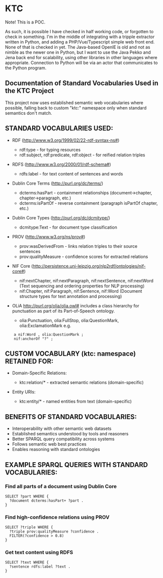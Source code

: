 # KTC

Note! This is a POC.

As such, it is possible I have checked in half working code, or forgotten to check in something.
I'm in the middle of integrating with a tripple extractor written in Python, and adding a PHP/Vue/Typescript simple web front end.
None of that is checked in yet. The Java-based OpenIE is old and not as nimble as the newer one in Python, but I want to use the Java
Pekko and Jena back end for scalability, using other libraries in other languages where appropriate. Connection to Python
will be via an actor that communicates to the Python program.

## Documentation of Standard Vocabularies Used in the KTC Project

This project now uses established semantic web vocabularies where possible,
falling back to custom "ktc:" namespace only when standard semantics don't match.

## STANDARD VOCABULARIES USED:

- RDF (http://www.w3.org/1999/02/22-rdf-syntax-ns#)
    - rdf:type - for typing resources
    - rdf:subject, rdf:predicate, rdf:object - for reified relation triples

- RDFS (http://www.w3.org/2000/01/rdf-schema#) 
    - rdfs:label - for text content of sentences and words

- Dublin Core Terms (http://purl.org/dc/terms/)
    - dcterms:hasPart - containment relationships (document->chapter, chapter->paragraph, etc.)
    - dcterms:isPartOf - reverse containment (paragraph isPartOf chapter, etc.)
    
- Dublin Core Types (http://purl.org/dc/dcmitype/)
    - dcmitype:Text - for document type classification
    
- PROV (http://www.w3.org/ns/prov#)
    - prov:wasDerivedFrom - links relation triples to their source sentences
    - prov:qualityMeasure - confidence scores for extracted relations
    
- NIF Core (http://persistence.uni-leipzig.org/nlp2rdf/ontologies/nif-core#)
    - nif:nextChapter, nif:nextParagraph, nif:nextSentence, nif:nextWord
    (Text sequencing and ordering properties for NLP processing)
    - nif:Chapter, nif:Paragraph, nif:Sentence, nif:Word
    (Document structure types for text annotation and processing)

- OLiA http://purl.org/olia/olia.owl# includes a class hierarchy for punctuation as part of its Part-of-Speech ontology.
    - olia:Punctuation, olia:FullStop, olia:QuestionMark, olia:ExclamationMark
    e.g.
```
    a nif:Word , olia:QuestionMark ;
    nif:anchorOf "?" ;
```
    
## CUSTOM VOCABULARY (ktc: namespace) RETAINED FOR:

- Domain-Specific Relations:
    - ktc:relation/* - extracted semantic relations (domain-specific)
    
- Entity URIs:
    - ktc:entity/* - named entities from text (domain-specific)
    
## BENEFITS OF STANDARD VOCABULARIES:
 
- Interoperability with other semantic web datasets
- Established semantics understood by tools and reasoners
- Better SPARQL query compatibility across systems
- Follows semantic web best practices
- Enables reasoning with standard ontologies
 
## EXAMPLE SPARQL QUERIES WITH STANDARD VOCABULARIES:

### Find all parts of a document using Dublin Core
```
SELECT ?part WHERE {
  ?document dcterms:hasPart+ ?part .
}
```

### Find high-confidence relations using PROV
```
SELECT ?triple WHERE {
  ?triple prov:qualityMeasure ?confidence .
  FILTER(?confidence > 0.8)
}
```

### Get text content using RDFS
```
SELECT ?text WHERE {
  ?sentence rdfs:label ?text .
}
```
